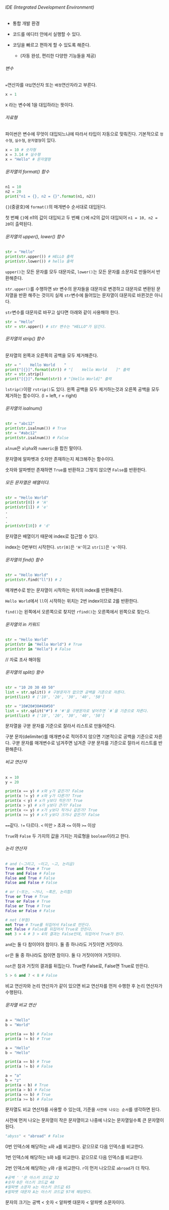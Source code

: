 ###### IDE (Integrated Development Environment)

- 통합 개발 환경


- 코드를 에디터 안에서 실행할 수 있다.


- 코딩을 빠르고 편하게 할 수 있도록 해준다.
  - (자동 완성, 편리한 다양한 기능들을 제공)



###### 변수

`=`연산자를 `대입`연산자 또는 `배정`연산자라고 부른다.

```python
x = 1
```

x 라는 변수에 1을 대입하라는 뜻이다.



###### 자료형

파이썬은 변수에 무엇이 대입되느냐에 따라서 타입이 자동으로 맞춰진다. 기본적으로 `정수형`, `실수형`, `문자열형`이 있다.

```python
x = 10 # 숫자형
x = 3.14 # 실수형
x = "Hello" # 문자열형
```



###### 문자열의 format() 함수

```python
n1 = 10
n2 = 20
print("n1 = {}, n2 = {}".format(n1, n2))
```

`{}`(중괄호)에 `format()`의 매개변수 순서대로 대입된다.

첫 번째 `{}`에 n1의 값이 대입되고 두 번째 `{}`에 n2의 값이 대입되어 `n1 = 10, n2 = 20`이 출력된다.



###### 문자열의 upper(), lower() 함수

```python
str = "Hello"
print(str.upper()) # HELLO 출력
print(str.lower()) # hello 출력
```

`upper()`는 모든 문자를 모두 대문자로, `lower()`는 모든 문자를 소문자로 만들어서 반환해준다. 

`str.upper()`를 수행하면 str 변수의 문자들을 대문자로 변경하고 대문자로 변환된 문자열을 반환 해주는 것이지 실제 `str`변수에 들어있는 문자열이 대문자로 바뀐것은 아니다.

 

`str`변수를 대문자로 바꾸고 싶다면 아래와 같이 사용해야 한다.

```python
str = "Hello"
str = str.upper() # str 변수는 "HELLO"가 담긴다.
```



###### 문자열의 strip() 함수

문자열의 왼쪽과 오른쪽의 공백을 모두 제거해준다.

```python
str = "    Hello World    "
print("[{}]".format(str)) # "[    Hello World    ]" 출력
str = str.strip()
print("[{}]".format(str)) # "[Hello World]" 출력
```

`lstrip()`이랑 `rstrip()`도 있다. 왼쪽 공백을 모두 제거하는것과 오른쪽 공백을 모두 제거하는 함수이다. (l = left, r = right)



###### 문자열의 isalnum()

```python
str = "abc12"
print(str.isalnum()) # True
str = "#abc12"
print(str.isalnum()) # False
```

`alnum`은 `alpha`와 `numeric`을 합친 말이다.

문자열에 알파벳과 숫자만 존재하는지 체크해주는 함수이다.

숫자와 알파벳만 존재하면 `True`를 반환하고 그렇지 않으면 `False`를 반환한다.



###### 모든 문자열은 배열이다.

```python
str = "Hello World"
print(str[0]) # 'H'
print(str[1]) # 'e'
.
.
.
print(str[10]) # 'd'
```

문자열은 배열이기 때문에 index로 접근할 수 있다.

index는 0번부터 시작한다. `str[0]`은 `'H'`이고 `str[1]`은 `'e'`이다.



###### 문자열의 find() 함수

```python
str = "Hello World"
print(str.find("ll")) # 2
```

매개변수로 받는 문자열이 시작하는 위치의 index를 반환해준다.

`Hello World`에서 `ll`이 시작하는 위치는 2번 index이므로 2를 반환한다.

`find()`는 왼쪽에서 오른쪽으로 찾지만 `rfind()`는 오른쪽에서 왼쪽으로 찾는다.



###### 문자열의 in 키워드

```python
str = "Hello World"
print(str in "Hello World") # True
print(str in "Hello") # False
```

// 자료 조사 해야됨



###### 문자열의 split() 함수

```python
str = "10 20 30 40 50"
list = str.split() # 구분문자가 없으면 공백을 기준으로 자른다.
print(list) # ['10', '20', '30', '40', '50']

str = "10#20#30#40#50"
list = str.split("#") # '#'을 구분문자로 넣어주면 `#`을 기준으로 자른다.
print(list) # ['10', '20', '30', '40', '50']
```

문자열을 구분 문자를 기준으로 잘라서 리스트로 만들어준다.

구분 문자(delimiter)를 매개변수로 적어주지 않으면 기본적으로 공백을 기준으로 자른다. 구분 문자를 매개변수로 넘겨주면 넘겨준 구분 문자를 기준으로 잘라서 리스트를 반환해준다.



###### 비교 연산자

```python
x = 10
y = 20

print(x == y) # x와 y가 같은가? False
print(x != y) # x와 y가 다른가? True
print(x < y) # x가 y보다 작은가? True
print(x > y) # x가 y보다 큰가? False
print(x <= y) # x가 y보다 작거나 같은가? True
print(x >= y) # x가 y보다 크거나 같은가? False

```

`==`같다. `!=` 다르다. `<` 미만 `>` 초과 `<=` 이하 `>=` 이상

`True`와 `False` 두 가지의 값을 가지는 자료형을 `boolean`이라고 한다.



###### 논리 연산자

```python
# and (~그리고, ~이고, ~고, 논리곱)
True and True # True
True and False # False
False and True # False
False and False # False

# or (~또는, ~거나, ~혹은, 논리합)
True or True # True
True or False # True
False or True # True
False or False # False

# not (부정)
not True # True를 뒤집어서 False로 만든다.
not False # False를 뒤집어서 True로 만든다.
not 3 > 4 # 3 > 4의 결과는 False인데, 뒤집어서 True가 된다.

```

`and`는 둘 다 참이어야 참이다. 둘 중 하나라도 거짓이면 거짓이다.

`or`은 둘 중 하나라도 참이면 참이다. 둘 다 거짓이어야 거짓이다.

`not`은 참과 거짓의 결과를 뒤집는다. True면 False로, False면 True로 만든다.



```python
5 > 6 and 7 < 8 # False
```

비교 연산자와 논리 연산자가 같이 있으면 비교 연산자를 먼저 수행한 후 논리 연산자가 수행된다.



###### 문자열 비교 연산

```python
a = "Hello"
b = "World"

print(a == b) # False
print(a != b) # True

a = "Hello"
b = "Hello"

print(a == b) # True
print(a != b) # False

a = "a"
b = "z"
print(a < b) # True
print(a > b) # False
print(a <= b) # True
print(a >= b) # False

```

문자열도 비교 연산자를 사용할 수 있는데, 기준을 `사전에 나오는 순서`를 생각하면 된다.

사전에 먼저 나오는 문자열이 작은 문자열이고 나중에 나오는 문자열일수록 큰 문자열이 된다.

```python
"abyss" < "abroad" # False
```

0번 인덱스에 해당하는 `a`와 `a`를 비교한다. 같으므로 다음 인덱스를 비교한다.

1번 인덱스에 해당하는 `b`와 `b`를 비교한다. 같으므로 다음 인덱스를 비교한다.

2번 인덱스에 해당하는 `y`와 `r`을 비교한다. `r`이 먼저 나오므로 `abroad`가 더 작다.



```python
#공백 ' '은 아스키 코드값 32
#숫자 0은 아스키 코드값 48
#알파벳 소문자 a는 아스키 코드값 65
#알파벳 대문자 A는 아스키 코드값 97에 해당한다.
```

문자의 크기는 공백 < 숫자 < 알파벳 대문자 < 알파벳 소문자이다.

